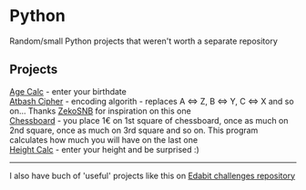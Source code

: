 # Python
Random/small Python projects that weren't worth a separate repository

## Projects  
[Age Calc](/age_calc.py) - enter your birthdate  
[Atbash Cipher](/atbash_cipher.py) - encoding algorith - replaces A <=> Z, B <=> Y, C <=> X and so on... Thanks [ZekoSNB](https://github.com/ZekoSNB) for inspiration on this one  
[Chessboard](/chessboard.py) - you place 1€ on 1st square of chessboard, once as much on 2nd square, once as much on 3rd square and so on. This program calculates how much you will have on the last one   
[Height Calc](/height_calc.py) - enter your height and be surprised :)  

***
I also have buch of 'useful' projects like this on [Edabit challenges repository](https://github.com/yungcypo/edabit_challenges_python)
